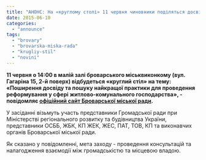 ```yaml
---
title: "АНОНС: На «круглому столі» 11 червня чиновники поділяться досвідом реформування у сфері ЖКГ"
date: 2015-06-10
categories: 
  - "announce"
tags: 
  - "brovary"
  - "brovarska-miska-rada"
  - "krugliy-stil"
  - "novini"
---
```


**11 червня о 14:00 в малій залі броварського міськвиконкому (вул. Гагаріна 15, 2-й поверх) відбудеться «круглий стіл» на тему: «Поширення досвіду та пошуку найкращої практики для проведення реформування у сфері житлово-комунального господарства», - повідомляє [офіційний сайт Броварської міської ради](http://www.brovary.kiev.ua/ogoloshennya-shchodo-provedennya-kruglogo-stolu).**

У засіданні візьмуть участь представники Громадської ради при Міністерстві регіонального розвитку та будівництва України, представники ОСББ, ЖБК, КП ЖЕК, ЖЕС, ПАТ, ТОВ, КП та виконавчих органів Броварської міської ради.

Як сказано у повідомленні, мета заходу - проведення консультацій та налагодження взаємодії між громадськістю та місцевою владою.

